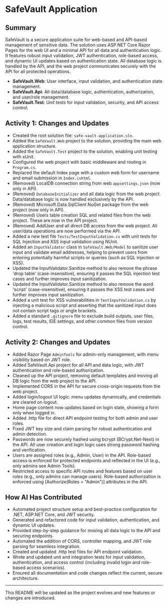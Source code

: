 # SafeVault Application

## Summary
SafeVault is a secure application suite for web-based and API-based management of sensitive data. The solution uses ASP.NET Core Razor Pages for the web UI and a minimal API for all data and authentication logic. It features robust input validation, JWT authentication, role-based access, and dynamic UI updates based on authentication state. All database logic is handled by the API, and the web project communicates securely with the API for all protected operations.

- **SafeVault.Web**: User interface, input validation, and authentication state management.
- **SafeVault.Api**: All data/database logic, authentication, authorization, and user/role management.
- **SafeVault.Test**: Unit tests for input validation, security, and API access control.

## Activity 1: Changes and Updates
- Created the root solution file: `safe-vault-application.sln`.
- Added the `SafeVault.Web` project to the solution, providing the main web application structure.
- Added the `SafeVault.Test` project to the solution, enabling unit testing with xUnit.
- Configured the web project with basic middleware and routing in `Program.cs`.
- Replaced the default Index page with a custom web form for username and email submission in `Index.cshtml`.
- (Removed) LocalDB connection string from web `appsettings.json` (now only in API).
- (Removed) `DatabaseInitializer` and all data logic from the web project. Data/database logic is now handled exclusively by the API.
- (Removed) Microsoft.Data.SqlClient NuGet package from the web project (now only in API).
- (Removed) Users table creation SQL and related files from the web project. These are now in the API project.
- (Removed) AddUser and all direct DB access from the web project. All user/data operations are now performed via the API.
- Added a new test file `Tests/TestInputValidation.cs` with unit tests for SQL Injection and XSS input validation using NUnit.
- Added an `InputValidator` class in `SafeVault.Web/Model` to sanitize user input and validate email addresses, helping to prevent users from entering potentially harmful scripts or queries (such as SQL injection or XSS).
- Updated the InputValidator.Sanitize method to also remove the phrase 'drop table' (case-insensitive), ensuring it passes the SQL injection test cases and further improves input sanitization.
- Updated the InputValidator.Sanitize method to also remove the word 'script' (case-insensitive), ensuring it passes the XSS test cases and further improves input sanitization.
- Added a unit test for XSS vulnerabilities in `TestInputValidation.cs` by injecting a malicious script and asserting that the sanitized input does not contain script tags or angle brackets.
- Added a standard `.gitignore` file to exclude build outputs, user files, logs, test results, IDE settings, and other common files from version control.

## Activity 2: Changes and Updates
- Added Razor Page `AdminTools` for admin-only management, with menu visibility based on JWT role.
- Added SafeVault.Api project for all API and data logic, with JWT authentication and role-based authorization.
- Cleaned up the API project, removing default templates and moving all DB logic from the web project to the API.
- Implemented CORS in the API for secure cross-origin requests from the web project.
- Added login/logout UI logic: menu updates dynamically, and credentials are cleared on logout.
- Home page content now updates based on login state, showing a form only when logged in.
- Added .http file for direct API endpoint testing for both admin and user roles.
- Fixed JWT key size and claim parsing for robust authentication and admin detection.
- Passwords are now securely hashed using bcrypt (BCrypt.Net-Next) in the API. All user creation and login logic uses strong password hashing and verification.
- Users are assigned roles (e.g., Admin, User) in the API. Role-based access is enforced for protected endpoints and reflected in the UI (e.g., only admins see Admin Tools).
- Restricted access to specific API routes and features based on user roles (e.g., only admins can manage users). Role-based authorization is enforced using [Authorize(Roles = "Admin")] attributes in the API.

## How AI Has Contributed
- Automated project structure setup and best-practice configuration for .NET, ASP.NET Core, and JWT security.
- Generated and refactored code for input validation, authentication, and dynamic UI updates.
- Provided step-by-step guidance for moving all data logic to the API and securing endpoints.
- Automated the addition of CORS, controller mapping, and JWT role parsing for seamless integration.
- Created and updated .http test files for API endpoint validation.
- Wrote and updated unit and integration tests for input validation, authentication, and access control (including invalid login and role-based access scenarios).
- Ensured all documentation and code changes reflect the current, secure architecture.

---
This README will be updated as the project evolves and new features or changes are introduced.
